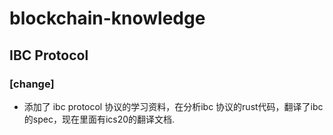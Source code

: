 # blockchain-knowledge


## IBC Protocol 

### [change]
- 添加了 ibc protocol 协议的学习资料，在分析ibc 协议的rust代码，翻译了ibc的spec，现在里面有ics20的翻译文档.
